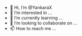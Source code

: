 - 👋 Hi, I’m @YankaraX
- 👀 I’m interested in ...
- 🌱 I’m currently learning ...
- 💞️ I’m looking to collaborate on ...
- 📫 How to reach me ...

<!---
YankaraX/YankaraX is a ✨ special ✨ repository because its `README.md` (this file) appears on your GitHub profile.
You can click the Preview link to take a look at your changes.
--->
